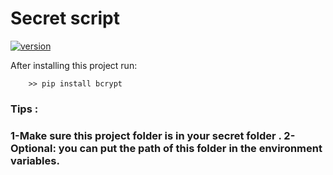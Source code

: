 <h1>Secret script</h1>

[![version](https://img.shields.io/badge/version-2.0.0-green.svg)](https://semver.org)

<p>After installing this project run:  </p>

```
    >> pip install bcrypt
```
<h3>Tips :<h3>
1-Make sure this project folder is in your secret folder .
2-Optional: you can put the path of this folder in the environment variables.